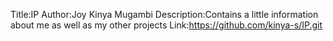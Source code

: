 Title:IP
Author:Joy Kinya Mugambi
Description:Contains a little information about me as well as my other projects
 Link:https://github.com/kinya-s/IP.git


